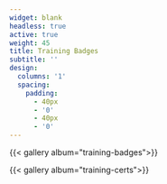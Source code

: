 ```yaml
---
widget: blank
headless: true
active: true
weight: 45
title: Training Badges
subtitle: ''
design:
  columns: '1'
  spacing:
    padding:
      - 40px
      - '0'
      - 40px
      - '0'
---
```


{{< gallery album="training-badges">}}

{{< gallery album="training-certs">}}
